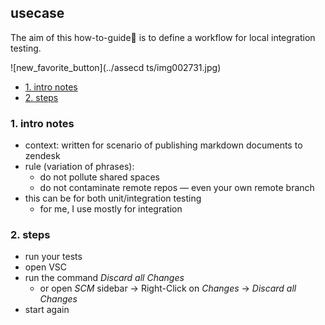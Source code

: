## usecase
The aim of this how-to-guide🏁 is to define a workflow for local integration testing.

![new_favorite_button](../assecd ts/img002731.jpg)

<!-- TOC -->

- [1. intro notes](#1-intro-notes)
- [2. steps](#2-steps)

<!-- /TOC -->

### 1. intro notes
* context: written for scenario of publishing markdown documents to zendesk
* rule (variation of phrases): 
    - do not pollute shared spaces 
    - do not contaminate remote repos — even your own remote branch
* this can be for both unit/integration testing 
    - for me, I use mostly for integration

### 2. steps
* run your tests
* open VSC
* run the command _Discard all Changes_
    - or open _SCM_ sidebar → Right-Click on _Changes_ → _Discard all Changes_
* start again
